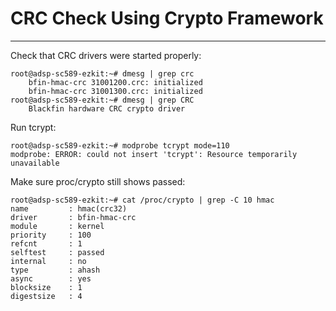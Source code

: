 # CRC Check Using Crypto Framework
-----------------------------------

Check that CRC drivers were started properly:

```
root@adsp-sc589-ezkit:~# dmesg | grep crc
	bfin-hmac-crc 31001200.crc: initialized
	bfin-hmac-crc 31001300.crc: initialized
root@adsp-sc589-ezkit:~# dmesg | grep CRC
	Blackfin hardware CRC crypto driver
```

Run tcrypt:
```
root@adsp-sc589-ezkit:~# modprobe tcrypt mode=110
modprobe: ERROR: could not insert 'tcrypt': Resource temporarily unavailable
```

Make sure proc/crypto still shows passed:
```
root@adsp-sc589-ezkit:~# cat /proc/crypto | grep -C 10 hmac
name         : hmac(crc32)
driver       : bfin-hmac-crc
module       : kernel
priority     : 100
refcnt       : 1
selftest     : passed
internal     : no
type         : ahash
async        : yes
blocksize    : 1
digestsize   : 4
```


